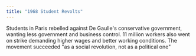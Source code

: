 ```yaml
---
title: "1968 Student Revolts"
---
```

Students in Paris rebelled against De Gaulle's conservative government, wanting less government and business control. 11 million workers also went on strike demanding higher wages and better working conditions. The movement succeeded &quot;as a social revolution, not as a political one&quot;

